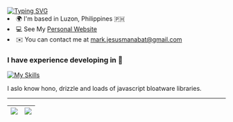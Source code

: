 <a href="https://git.io/typing-svg">
  <img src="https://readme-typing-svg.demolab.com?font=Fira+**Code**&pause=1000&width=435&lines=Mark+Matthew+Vergara+;Web+%26+Mobile+Development;Currently+a+4th+Year+Student" alt="Typing SVG" />
  </a>
  <br

- 🌍 I'm based in Luzon, Philippines 🇵🇭
- 💻 See My [Personal Website](https://markvergara.vercel.app/)
- ✉️ You can contact me at mark.jesusmanabat@gmail.com

### I have experience developing in 🔭

[![My Skills](https://skillicons.dev/icons?i=react,nextjs,vuejs,solidjs,astro,remix,tauri,typescript,nodejs,bun,expressjs,java,spring,python,golang,prisma,mysql,postgresql,mongodb,redis,supabase,firebase,graphql,flutter,dart,electron,discordjs,discordbots,git,github,linux,docker,bash,postman,figma,cypress,vim,raspberrypi,pytorch&perline=10)](https://skillicons.dev)

I aslo know hono, drizzle and loads of javascript bloatware libraries.

---

| ![](https://github-stats-alpha.vercel.app/api?username=mmvergara&cc=0d1117&tc=7d8590&ic=2f81f7&bc=30363d) | ![](http://github-profile-summary-cards.vercel.app/api/cards/repos-per-language?username=mmvergara&theme=github_dark) |
| --------------------------------------------------------------------------------------------------------- | --------------------------------------------------------------------------------------------------------------------- |

